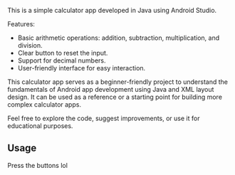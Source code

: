 This is a simple calculator app developed in Java using Android Studio. 

Features:
- Basic arithmetic operations: addition, subtraction, multiplication, and division.
- Clear button to reset the input.
- Support for decimal numbers.
- User-friendly interface for easy interaction.

This calculator app serves as a beginner-friendly project to understand the fundamentals of Android app development using Java and XML layout design. It can be used as a reference or a starting point for building more complex calculator apps.

Feel free to explore the code, suggest improvements, or use it for educational purposes.

## Usage

Press the buttons lol
